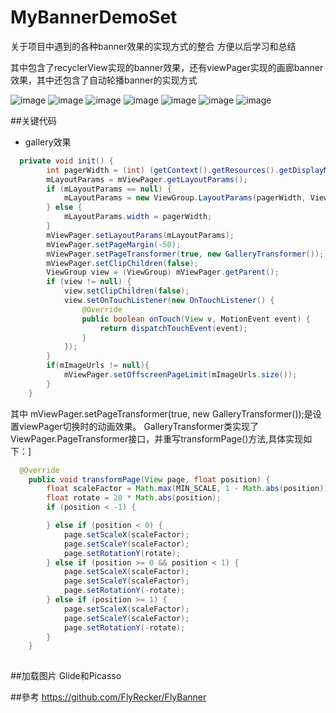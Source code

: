 # MyBannerDemoSet

关于项目中遇到的各种banner效果的实现方式的整合
方便以后学习和总结

其中包含了recyclerView实现的banner效果，还有viewPager实现的画廊banner效果，其中还包含了自动轮播banner的实现方式

<!--![screen](https://github.com/zongkaili/RecyclerviewBanner-master/blob/master/screenshots/device-2016-12-06-223440.png,width=300)-->
<!--![screen](https://github.com/zongkaili/RecyclerviewBanner-master/blob/master/screenshots/device-2016-12-06-223604.png)-->
<!--![screen](https://github.com/zongkaili/RecyclerviewBanner-master/blob/master/screenshots/device-2016-12-06-223630.png)-->
![image](https://github.com/zongkaili/BannerSet/blob/master/screenshots/bannerset_gif.gif)
![image](https://github.com/zongkaili/BannerSet/blob/master/screenshots/bannerset_gallery.gif)
![image](https://github.com/zongkaili/BannerSet/blob/master/screenshots/main.jpg)
![image](https://github.com/zongkaili/BannerSet/blob/master/screenshots/recycler_banner.jpg)
![image](https://github.com/zongkaili/BannerSet/blob/master/screenshots/viewpager_banner.jpg)
![image](https://github.com/zongkaili/BannerSet/blob/master/screenshots/viewpager_gallery.jpg)
![image](https://github.com/zongkaili/BannerSet/blob/master/screenshots/viewpager_gallery_banner.jpg)

##关键代码
 - gallery效果
```java
  private void init() {
        int pagerWidth = (int) (getContext().getResources().getDisplayMetrics().widthPixels * 3.0f / 5.0f);
        mLayoutParams = mViewPager.getLayoutParams();
        if (mLayoutParams == null) {
            mLayoutParams = new ViewGroup.LayoutParams(pagerWidth, ViewGroup.LayoutParams.MATCH_PARENT);
        } else {
            mLayoutParams.width = pagerWidth;
        }
        mViewPager.setLayoutParams(mLayoutParams);
        mViewPager.setPageMargin(-50);
        mViewPager.setPageTransformer(true, new GalleryTransformer());
        mViewPager.setClipChildren(false);
        ViewGroup view = (ViewGroup) mViewPager.getParent();
        if (view != null) {
            view.setClipChildren(false);
            view.setOnTouchListener(new OnTouchListener() {
                @Override
                public boolean onTouch(View v, MotionEvent event) {
                    return dispatchTouchEvent(event);
                }
            });
        }
        if(mImageUrls != null){
            mViewPager.setOffscreenPageLimit(mImageUrls.size());
        }
    }
```
其中  mViewPager.setPageTransformer(true, new GalleryTransformer());是设置viewPager切换时的动画效果。
GalleryTransformer类实现了ViewPager.PageTransformer接口，并重写transformPage()方法,具体实现如下：]

```java
  @Override
    public void transformPage(View page, float position) {
        float scaleFactor = Math.max(MIN_SCALE, 1 - Math.abs(position));
        float rotate = 20 * Math.abs(position);
        if (position < -1) {

        } else if (position < 0) {
            page.setScaleX(scaleFactor);
            page.setScaleY(scaleFactor);
            page.setRotationY(rotate);
        } else if (position >= 0 && position < 1) {
            page.setScaleX(scaleFactor);
            page.setScaleY(scaleFactor);
            page.setRotationY(-rotate);
        } else if (position >= 1) {
            page.setScaleX(scaleFactor);
            page.setScaleY(scaleFactor);
            page.setRotationY(-rotate);
        }
    }
    
```

##加载图片
Glide和Picasso

##參考
https://github.com/FlyRecker/FlyBanner

